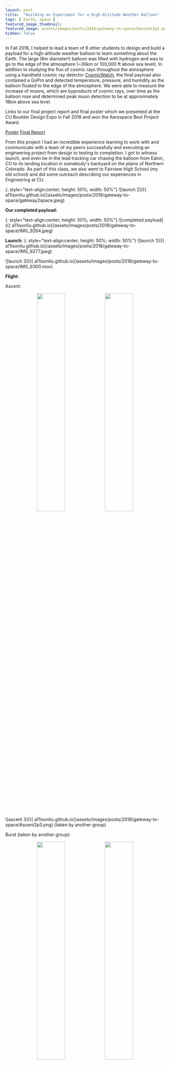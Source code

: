```yaml
---
layout: post
title:  "Building an Experiment for a High-Altitude Weather Balloon"
tags: [ Earth, space ]
featured_image_thumbnail:
featured_image: assets/images/posts/2018/gateway-to-space/Descent2p2.png
hidden: false
---
```


In Fall 2018, I helped to lead a team of 6 other students to design and build a payload for a high-altitude weather balloon to learn something about the Earth. The large (8m diameter!) balloon was filled with hydrogen and was to go to the edge of the atmosphere (~30km or 100,000 ft above sea level). In addition to studying the flux of cosmic rays throughout the atmosphere using a handheld cosmic ray detector [CosmicWatch](http://www.cosmicwatch.lns.mit.edu/), the final payload also contained a GoPro and detected temperature, pressure, and humidity as the balloon floated to the edge of the atmosphere. We were able to measure the increase of muons, which are byproducts of cosmic rays, over time as the balloon rose and determined peak muon detection to be at approximately 18km above sea level. 

Links to our final project report and final poster which we presented at the CU Boulder Design Expo in Fall 2018 and won the Aerospace Best Project Award.

<section class="download-box inner">
	<div class="download-box-links">
	    <a href="/assets/documents/DesignExpo2018.pdf" target="_blank">Poster</a>
	    <a href="/assets/documents/Team7_DDRevD_FinalReport.pdf" target="_blank">Final Report</a>
	</div>
</section>

From this project I had an incredible experience learning to work with and communicate with a team of my peers successfully and executing an engineering project from design to testing to completion. I got to witness launch, and even be in the lead tracking car chasing the balloon from Eaton, CO to its landing location in somebody's backyard on the plains of Northern Colorado. As part of this class, we also went to Fairview High School (my old school) and did some outreach describing our experiences in Engineering at CU.

{: style="text-align:center; height: 50%; width: 50%"}
![launch 2]({{ a11isonliu.github.io}}assets/images/posts/2018/gateway-to-space/gateway2space.jpeg)

**Our completed payload:**

{: style="text-align:center; height: 50%; width: 50%"}
![completed payload]({{ a11isonliu.github.io}}assets/images/posts/2018/gateway-to-space/IMG_9264.jpeg)

**Launch:**
{: style="text-align:center; height: 50%; width: 50%"}
![launch 1]({{ a11isonliu.github.io}}assets/images/posts/2018/gateway-to-space/IMG_9277.jpeg)

![launch 3]({{ a11isonliu.github.io}}assets/images/posts/2018/gateway-to-space/IMG_9300.mov)

**Flight:**

Ascent:
<p align="center">
  <img src="a11isonliu.github.io/assets/images/posts/2018/gateway-to-space/G0041976.jpeg" width="42%" />
  <img src="a11isonliu.github.io/assets/images/posts/2018/gateway-to-space/Ascent2p3.png" width="42%" />
</p>

![ascent 3]({{ a11isonliu.github.io}}assets/images/posts/2018/gateway-to-space/Ascent2p3.png)
(taken by another group)

Burst (taken by another group):
<p align="center">
  <img src="a11isonliu.github.io/assets/images/posts/2018/gateway-to-space/Burst1.png" width="42%" />
  <img src="a11isonliu.github.io/assets/images/posts/2018/gateway-to-space/Burst1p2.png" width="42%" />
</p>

Descent:
![descent 1]({{ a11isonliu.github.io}}assets/images/posts/2018/gateway-to-space/G0042576.jpeg) 

<p align="center">
  <img src="a11isonliu.github.io/assets/images/posts/2018/gateway-to-space/G0042613.jpeg" width="42%" />
  <img src="a11isonliu.github.io/assets/images/posts/2018/gateway-to-space/G0042708.jpeg" width="42%" />
</p>

**The chase:**

Soon after launch, we immediately got into cars to follow the balloon across the state. I took a navigation training to get the unique experience of being in the lead tracking car with gps locations on the balloon to chase it by car as it was descending. The balloon ended up landing in someone's backyard a little south of Fort Morgan, CO.

![balloon path map]({{ a11isonliu.github.io}}assets/images/posts/2018/gateway-to-space/IMG_9306.jpeg)

![cars in field]({{ a11isonliu.github.io}}assets/images/posts/2018/gateway-to-space/IMG_9310.jpeg)


**Testing:**

Our payload went through extensive testing to ensure it could withstand flight and near-space environments. Tests included structural (drop, whip, stair) tests, sensor tests, cold tests, and camera tests.

![stair test]({{ a11isonliu.github.io}}assets/images/posts/2018/gateway-to-space/IMG_9131.mov)

Women in engineering :)

{: style="text-align:center; height: 50%; width: 50%"}
![team wall-e women]({{ a11isonliu.github.io}}assets/images/posts/2018/gateway-to-space/IMG_9355 3.jpeg)

This project was done as a part of ASEN 1400 in Fall 2018. Thanks to my group members Sydney Evans, Nicolena Weber, Tracey Sneed, Joel Bridgeman, Jake Pirnack, Holland Morris, and Prof. Chris Koehler.

{: style="text-align:center; height: 50%; width: 50%"}
![team wall-e]({{ a11isonliu.github.io}}assets/images/posts/2018/gateway-to-space/IMG_9334.jpeg)